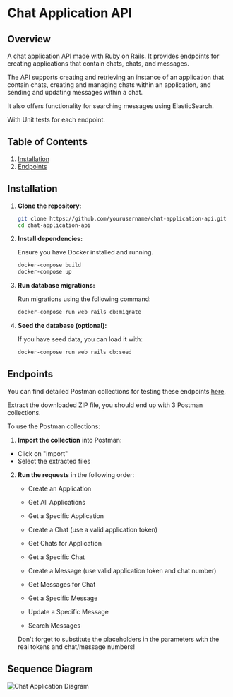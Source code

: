 # Chat Application API

## Overview

A chat application API made with Ruby on Rails. It provides endpoints for creating applications that contain chats, chats, and messages.

The API supports creating and retrieving an instance of an application that contain chats, creating and managing chats within an application, and sending and updating messages within a chat.

It also offers functionality for searching messages using ElasticSearch.

With Unit tests for each endpoint.

## Table of Contents

1. [Installation](#installation)
2. [Endpoints](#endpoints)

## Installation

1. **Clone the repository:**

   ```bash
   git clone https://github.com/yourusername/chat-application-api.git
   cd chat-application-api

2. **Install dependencies:**

   Ensure you have Docker installed and running.

   ```bash
   docker-compose build
   docker-compose up
3. **Run database migrations:**

   Run migrations using the following command:

   ```bash
   docker-compose run web rails db:migrate

4. **Seed the database (optional):**

   If you have seed data, you can load it with:

   ```bash
   docker-compose run web rails db:seed

## Endpoints

You can find detailed Postman collections for testing these endpoints [here](https://drive.google.com/file/d/1qkCTRp7GMhJ31kwUO1QgwGDoH_2fizTw/view?usp=sharing).

Extract the downloaded ZIP file, you should end up with 3 Postman collections.

To use the Postman collections:

1. **Import the collection** into Postman:
  - Click on "Import" 
  - Select the extracted files
2. **Run the requests** in the following order:
   - Create an Application
   - Get All Applications
   - Get a Specific Application
   - Create a Chat (use a valid application token)
   - Get Chats for Application
   - Get a Specific Chat

   - Create a Message (use valid application token and chat number)
   - Get Messages for Chat
   - Get a Specific Message
   - Update a Specific Message
   - Search Messages

   Don't forget to substitute the placeholders in the parameters with the real tokens and chat/message numbers!

## Sequence Diagram
![Chat Application Diagram](https://github.com/Atattia/chat-application-api/blob/main/chat-sequence-diagram.png)

  
